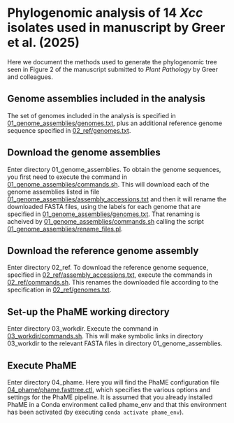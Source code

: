 # Phylogenomic analysis of 14 *Xcc* isolates used in manuscript by Greer et al. (2025)

Here we document the methods used to generate the phylogenomic tree seen in Figure 2 of the manuscript submitted to *Plant Pathology* by Greer and colleagues.

## Genome assemblies included in the analysis
The set of genomes included in the analysis is specified in [01_genome_assemblies/genomes.txt](01_genome_assemblies/genomes.txt), plus an additional reference genome sequence specified in [02_ref/genomes.txt](02_ref/genomes.txt).

## Download the genome assemblies
Enter directory 01_genome_assemblies. To obtain the genome sequences, you first need to execute the command in [01_genome_assemblies/commands.sh](01_genome_assemblies/commands.sh). This will download each of the genome assemblies listed in file [01_genome_assemblies/assembly_accessions.txt](01_genome_assemblies/assembly_accessions.txt) and then it will rename the downloaded FASTA files, using the labels for each genome that are specified in [01_genome_assemblies/genomes.txt](01_genome_assemblies/genomes.txt). That renaming is acheived by [01_genome_assemblies/commands.sh](01_genome_assemblies/commands.sh) calling the script [01_genome_assemblies/rename_files.pl](01_genome_assemblies/rename_files.pl).

## Download the reference genome assembly
Enter directory 02_ref. To download the reference genome sequence, specified in [02_ref/assembly_accessions.txt](02_ref/assembly_accessions.txt), execute the commands in [02_ref/commands.sh](02_ref/commands.sh). This renames the downloaded file according to the specification in [02_ref/genomes.txt](02_ref/genomes.txt).

## Set-up the PhaME working directory
Enter directory 03_workdir. Execute the command in [03_workdir/commands.sh](03_workdir/commands.sh). This will make symbolic links in directory 03_workdir to the relevant FASTA files in directory 01_genome_assemblies.

## Execute PhaME
Enter directory 04_phame. Here you will find the PhaME configuration file [04_phame/phame.fasttree.ctl](04_phame/phame.fasttree.ctl), which specifies the various options and settings for the PhaME pipeline. It is assumed that you already installed PhaME in a Conda environment called phame_env and that this environment has been activated (by executing ```conda activate phame_env```).
